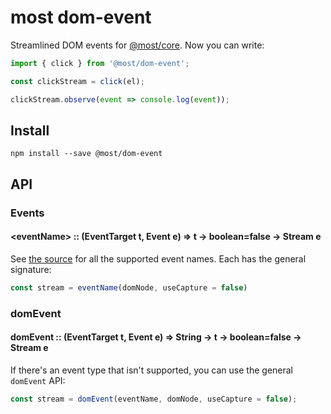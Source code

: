 # most dom-event

Streamlined DOM events for [@most/core](https://github.com/mostjs/core).  Now you can write:

```js
import { click } from '@most/dom-event';

const clickStream = click(el);

clickStream.observe(event => console.log(event));
```

## Install

`npm install --save @most/dom-event`

## API

### Events

#### &lt;eventName&gt; :: (EventTarget t, Event e) => t &rarr; boolean=false &rarr; Stream e

See [the source](src/index.js) for all the supported event names.  Each has the general signature:

```js
const stream = eventName(domNode, useCapture = false)
```

### domEvent

#### domEvent :: (EventTarget t, Event e) => String &rarr; t &rarr; boolean=false &rarr; Stream e

If there's an event type that isn't supported, you can use the general `domEvent` API:

```js
const stream = domEvent(eventName, domNode, useCapture = false);
```
